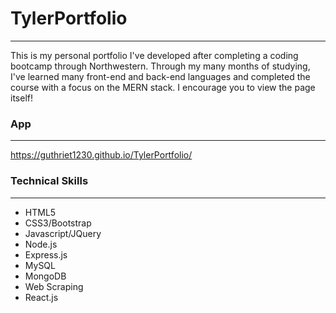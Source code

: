 # TylerPortfolio
---
This is my personal portfolio I've developed after completing a coding bootcamp through Northwestern. Through my many months of studying, I've learned many front-end and back-end languages and completed the course with a focus on the MERN stack. I encourage you to view the page itself! 

### App
---
https://guthriet1230.github.io/TylerPortfolio/

### Technical Skills
---
- HTML5
- CSS3/Bootstrap
- Javascript/JQuery
- Node.js
- Express.js
- MySQL
- MongoDB
- Web Scraping
- React.js
